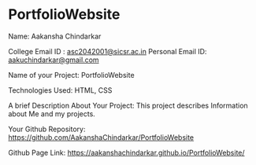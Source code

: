 # PortfolioWebsite
Name: Aakansha Chindarkar

College Email ID : asc2042001@sicsr.ac.in
Personal Email ID: aakuchindarkar@gmail.com

Name of your Project: PortfolioWebsite

Technologies Used: HTML, CSS

A brief Description About Your Project: 
This project describes Information about Me and my projects.

Your Github Repository: https://github.com/AakanshaChindarkar/PortfolioWebsite

Github Page Link: https://aakanshachindarkar.github.io/PortfolioWebsite/

